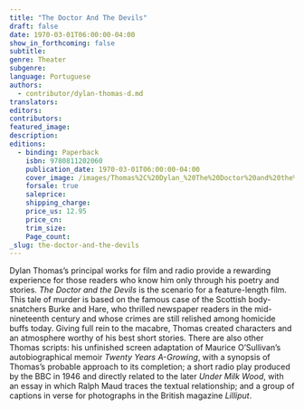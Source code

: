 ```yaml
---
title: "The Doctor And The Devils"
draft: false
date: 1970-03-01T06:00:00-04:00
show_in_forthcoming: false
subtitle:
genre: Theater
subgenre:
language: Portuguese
authors:
  - contributor/dylan-thomas-d.md
translators:
editors:
contributors:
featured_image:
description:
editions:
  - binding: Paperback
    isbn: 9780811202060
    publication_date: 1970-03-01T06:00:00-04:00
    cover_image: /images/Thomas%2C%20Dylan_%20The%20Doctor%20and%20the%20Devils.jpg
    forsale: true
    saleprice:
    shipping_charge:
    price_us: 12.95
    price_cn:
    trim_size:
    Page_count:
_slug: the-doctor-and-the-devils
---
```


Dylan Thomas’s principal works for film and radio provide a rewarding experience for those readers who know him only through his poetry and stories. _The Doctor and the Devils_ is the scenario for a feature-length film. This tale of murder is based on the famous case of the Scottish body-snatchers Burke and Hare, who thrilled newspaper readers in the mid-nineteenth century and whose crimes are still relished among homicide buffs today. Giving full rein to the macabre, Thomas created characters and an atmosphere worthy of his best short stories. There are also other Thomas scripts: his unfinished screen adaptation of Maurice O’Sullivan’s autobiographical memoir _Twenty Years A-Growing_, with a synopsis of Thomas’s probable approach to its completion; a short radio play produced by the BBC in 1946 and directly related to the later _Under Milk Wood_, with an essay in which Ralph Maud traces the textual relationship; and a group of captions in verse for photographs in the British magazine _Lilliput_.

